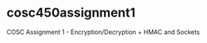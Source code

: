 cosc450assignment1
==================

COSC Assignment 1 - Encryption/Decryption + HMAC and Sockets
